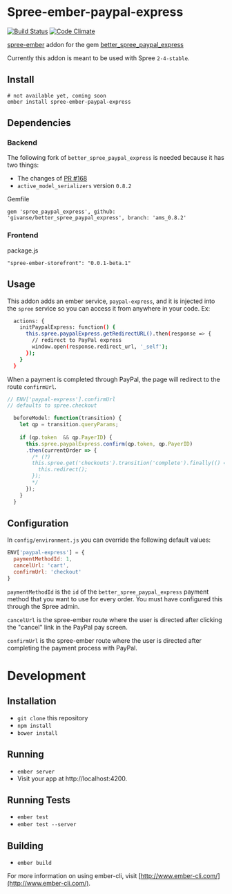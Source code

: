 # Spree-ember-paypal-express
[![Build Status](https://travis-ci.org/givanse/spree-ember-paypal-express.svg?branch=master)](https://travis-ci.org/givanse/spree-ember-paypal-express)
[![Code Climate](https://codeclimate.com/github/givanse/spree-ember-paypal-express/badges/gpa.svg)](https://codeclimate.com/github/givanse/spree-ember-paypal-express)

[spree-ember](https://github.com/hhff/spree-ember)
addon for the gem
[better_spree_paypal_express](https://github.com/spree-contrib/better_spree_paypal_express)

Currently this addon is meant to be used with Spree `2-4-stable`.

## Install

    # not available yet, coming soon
    ember install spree-ember-paypal-express

## Dependencies

### Backend

The following fork of `better_spree_paypal_express` is needed because it has two things:

 * The changes of [PR #168](https://github.com/spree-contrib/better_spree_paypal_express/pull/168)
 * `active_model_serializers` version `0.8.2`

Gemfile

    gem 'spree_paypal_express', github: 'givanse/better_spree_paypal_express', branch: 'ams_0.8.2'

### Frontend

package.js

    "spree-ember-storefront": "0.0.1-beta.1"

## Usage

This addon adds an ember service, `paypal-express`, and it is injected into
the `spree` service so you can access it from anywhere in your code. Ex:

```bash
  actions: {
    initPaypalExpress: function() {
      this.spree.paypalExpress.getRedirectURL().then(response => {
        // redirect to PayPal express
        window.open(response.redirect_url, '_self');
      });
    }
  }
```

When a payment is completed through PayPal, the page will redirect to
the route `confirmUrl`.

```js
// ENV['paypal-express'].confirmUrl
// defaults to spree.checkout

  beforeModel: function(transition) {                                            
    let qp = transition.queryParams;                                             
                                                                                 
    if (qp.token  && qp.PayerID) {                                               
      this.spree.paypalExpress.confirm(qp.token, qp.PayerID)                     
      .then(currentOrder => {                                                    
        /* (?)
        this.spree.get('checkouts').transition('complete').finally(() => {          
          this.redirect();                                                       
        });                                                                      
        */
      });                                                                        
    }                                                                            
  } 
```

## Configuration

In `config/environment.js` you can override the following default values:

```js
ENV['paypal-express'] = {
  paymentMethodId: 1,
  cancelUrl: 'cart',
  confirmUrl: 'checkout'  
}
```

`paymentMethodId` is the `id` of the `better_spree_paypal_express` payment method
that you want to use for every order. You must have configured this through the Spree admin.

`cancelUrl` is the spree-ember route where the user is directed after clicking the "cancel" link in the PayPal pay screen.

`confirmUrl` is the spree-ember route where the user is directed after completing the payment process with PayPal.

# Development

## Installation

* `git clone` this repository
* `npm install`
* `bower install`

## Running

* `ember server`
* Visit your app at http://localhost:4200.

## Running Tests

* `ember test`
* `ember test --server`

## Building

* `ember build`

For more information on using ember-cli, visit [http://www.ember-cli.com/](http://www.ember-cli.com/).
